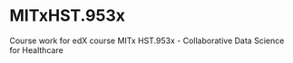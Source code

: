 # MITxHST.953x
Course work for edX course MITx HST.953x - Collaborative Data Science for Healthcare
